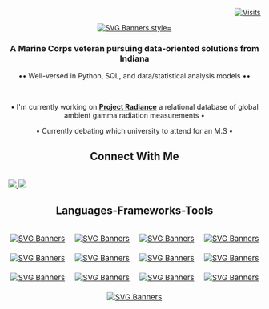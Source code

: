 <p align="right">
  <a href="https://visitorbadge.io/status?path=NCutler211%2FNCutler211">
    <img src="https://api.visitorbadge.io/api/visitors?path=NCutler211%2FNCutler211&label=Visits&countColor=%23263759" alt="Visits">
  </a>
</p>

<p align="center">
  <a href="https://github.com/Akshay090/svg-banners">
    <img src="https://svg-banners.vercel.app/api?type=luminance&text1=Nate%20Cutler%20Data%20Scientist&width=800&height=400" alt="SVG Banners style="font-size: 15px;">
  </a>
</p>

<h3 align="center">A Marine Corps veteran  pursuing data-oriented solutions from Indiana </h3>
<div align="center">
  
•• Well-versed in Python, SQL, and data/statistical analysis models ••

</div>
<br/>

<div align="center">
  
• I'm currently working on [**Project Radiance**](https://github.com/dessak/ISTA498-Capstone) a relational database of global ambient gamma radiation measurements •
  
• Currently debating which university to attend for an M.S •

</div>

<h2 align="center"> Connect With Me </h2>
<br/>
<div algin="center">
  <a href="ncutler211@gmail.com">
    <img src="https://img.shields.io/badge/Gmail-333333?style=for-the-badge&logo=gmail&logoColor=red" target="_blank"/>
  </a>
  <a href="https://www.linkedin.com/in/natecutler/" target="_blank">
    <img src="https://img.shields.io/badge/LinkedIn-333333?style=for-the-badge&logo=linkedin&logoColor=blue" target=_blank"/>
  </a>
</div>


<h2 align="center"> Languages-Frameworks-Tools </h2>
<br/>

<div align="center" style="display: flex; flex-wrap: wrap; justify-content: center; gap: 20px;">

  <a href="https://github.com/Akshay090/svg-banners">
    <img src="https://img.shields.io/badge/Python-FFD43B?style=for-the-badge&logo=python&logoColor=blue" alt="SVG Banners" style="font-size: 15px;">
  </a>
  <a href="https://github.com/Akshay090/svg-banners">
    <img src="https://img.shields.io/badge/R-276DC3?style=for-the-badge&logo=r&logoColor=white" alt="SVG Banners" style="font-size: 15px;">
  </a>
  <a href="https://github.com/Akshay090/svg-banners">
    <img src="https://img.shields.io/badge/MySQL-005C84?style=for-the-badge&logo=mysql&logoColor=white" alt="SVG Banners" style="font-size: 15px;">
  </a>
  <a href="https://github.com/Akshay090/svg-banners">
    <img src="https://img.shields.io/badge/Sqlite-003B57?style=for-the-badge&logo=sqlite&logoColor=white" alt="SVG Banners" style="font-size: 15px;">
  </a>
  <a href="https://github.com/Akshay090/svg-banners">
    <img src="https://img.shields.io/badge/HTML5-E34F26?style=for-the-badge&logo=html5&logoColor=white" alt="SVG Banners" style="font-size: 15px;">
  </a>
  <a href="https://github.com/Akshay090/svg-banners">
    <img src="https://img.shields.io/badge/Tableau-E97627?style=for-the-badge&logo=Tableau&logoColor=white" alt="SVG Banners" style="font-size: 15px;">
  </a>   
  <a href="https://github.com/Akshay090/svg-banners">
    <img src="https://img.shields.io/badge/Microsoft_Access-A4373A?style=for-the-badge&logo=microsoft-access&logoColor=white" alt="SVG Banners" style="font-size: 15px;">
  </a>
  <a href="https://github.com/Akshay090/svg-banners">
    <img src="https://img.shields.io/badge/Microsoft_Excel-217346?style=for-the-badge&logo=microsoft-excel&logoColor=white" alt="SVG Banners" style="font-size: 15px;">
  </a>
  <a href="https://github.com/Akshay090/svg-banners">
    <img src="https://img.shields.io/badge/Microsoft_Office-D83B01?style=for-the-badge&logo=microsoft-office&logoColor=white" alt="SVG Banners" style="font-size: 15px;">
  </a>
  <a href="https://github.com/Akshay090/svg-banners">
    <img src="https://img.shields.io/badge/Microsoft_PowerPoint-B7472A?style=for-the-badge&logo=microsoft-powerpoint&logoColor=white" alt="SVG Banners" style="font-size: 15px;">
  </a>
  <a href="https://github.com/Akshay090/svg-banners">
    <img src="https://img.shields.io/badge/Microsoft_Word-2B579A?style=for-the-badge&logo=microsoft-word&logoColor=white" alt="SVG Banners" style="font-size: 15px;">
  </a>
  <a href="https://github.com/Akshay090/svg-banners">
    <img src="https://img.shields.io/badge/Numpy-777BB4?style=for-the-badge&logo=numpy&logoColor=white" alt="SVG Banners" style="font-size: 15px;">
  </a>
  <a href="https://github.com/Akshay090/svg-banners">
    <img src="https://img.shields.io/badge/Pandas-2C2D72?style=for-the-badge&logo=pandas&logoColor=white" alt="SVG Banners" style="font-size: 15px;">
  </a>
</div>





<!--
**NCutler211/NCutler211** is a ✨ _special_ ✨ repository because its `README.md` (this file) appears on your GitHub profile.

Here are some ideas to get you started:

- 🔭 I’m currently working on ...
- 🌱 I’m currently learning ...
- 👯 I’m looking to collaborate on ...
- 🤔 I’m looking for help with ...
- 💬 Ask me about ...
- 📫 How to reach me: ...
- 😄 Pronouns: ...
- ⚡ Fun fact: ...
-->
